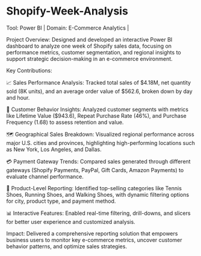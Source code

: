 # Shopify-Week-Analysis
Tool: Power BI | Domain: E-Commerce Analytics |

Project Overview:
Designed and developed an interactive Power BI dashboard to analyze one week of Shopify sales data, focusing on performance metrics, customer segmentation, and regional insights to support strategic decision-making in an e-commerce environment.

Key Contributions:

📈 Sales Performance Analysis: Tracked total sales of $4.18M, net quantity sold (8K units), and an average order value of $562.6, broken down by day and hour.

👥 Customer Behavior Insights: Analyzed customer segments with metrics like Lifetime Value ($943.6), Repeat Purchase Rate (46%), and Purchase Frequency (1.68) to assess retention and value.

🗺️ Geographical Sales Breakdown: Visualized regional performance across major U.S. cities and provinces, highlighting high-performing locations such as New York, Los Angeles, and Dallas.

💳 Payment Gateway Trends: Compared sales generated through different gateways (Shopify Payments, PayPal, Gift Cards, Amazon Payments) to evaluate channel performance.

👟 Product-Level Reporting: Identified top-selling categories like Tennis Shoes, Running Shoes, and Walking Shoes, with dynamic filtering options for city, product type, and payment method.

📊 Interactive Features: Enabled real-time filtering, drill-downs, and slicers for better user experience and customized analysis.

Impact:
Delivered a comprehensive reporting solution that empowers business users to monitor key e-commerce metrics, uncover customer behavior patterns, and optimize sales strategies.
